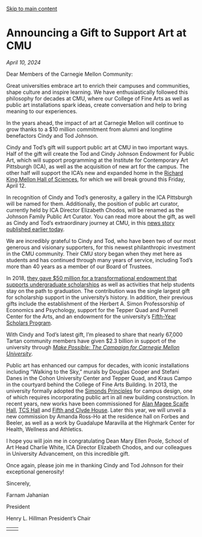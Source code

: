 [Skip to main content](https://www.cmu.edu/leadership/president/campus-comms/04-10-24#main-content)

# Announcing a Gift to Support Art at CMU

_April 10, 2024_

Dear Members of the Carnegie Mellon Community:

Great universities embrace art to enrich their campuses and communities, shape culture and inspire learning. We have enthusiastically followed this philosophy for decades at CMU, where our College of Fine Arts as well as public art installations spark ideas, create conversation and help to bring meaning to our experiences.

In the years ahead, the impact of art at Carnegie Mellon will continue to grow thanks to a $10 million commitment from alumni and longtime benefactors Cindy and Tod Johnson.

Cindy and Tod’s gift will support public art at CMU in two important ways. Half of the gift will create the Tod and Cindy Johnson Endowment for Public Art, which will support programming at the Institute for Contemporary Art Pittsburgh (ICA), as well as the acquisition of new art for the campus. The other half will support the ICA’s new and expanded home in the [Richard King Mellon Hall of Sciences](https://www.cmu.edu/hall-of-sciences/), for which we will break ground this Friday, April 12.

In recognition of Cindy and Tod’s generosity, a gallery in the ICA Pittsburgh will be named for them. Additionally, the position of public art curator, currently held by ICA Director Elizabeth Chodos, will be renamed as the Johnson Family Public Art Curator. You can read more about the gift, as well as Cindy and Tod’s extraordinary journey at CMU, in this [news story published earlier today](https://www.cmu.edu/news/stories/archives/2024/april/gift-will-expand-public-art-at-carnegie-mellon).

We are incredibly grateful to Cindy and Tod, who have been two of our most generous and visionary supporters, for this newest philanthropic investment in the CMU community. Their CMU story began when they met here as students and has continued through many years of service, including Tod’s more than 40 years as a member of our Board of Trustees.

In 2018, [they gave $50 million for a transformational endowment that supports undergraduate scholarships](https://makepossible.cmu.edu/johnson-scholarships/) as well as activities that help students stay on the path to graduation. The contribution was the single largest gift for scholarship support in the university’s history. In addition, their previous gifts include the establishment of the Herbert A. Simon Professorship of Economics and Psychology, support for the Tepper Quad and Purnell Center for the Arts, and an endowment for the university’s [Fifth-Year Scholars Program](https://www.cmu.edu/student-affairs/dean/fifth/index.html).

With Cindy and Tod’s latest gift, I’m pleased to share that nearly 67,000 Tartan community members have given $2.3 billion in support of the university through [_Make Possible: The Campaign for Carnegie Mellon University_](https://makepossible.cmu.edu/).

Public art has enhanced our campus for decades, with iconic installations including “Walking to the Sky,” murals by Douglas Cooper and Stefani Danes in the Cohon University Center and Tepper Quad, and Kraus Campo in the courtyard behind the College of Fine Arts Building. In 2013, the university formally adopted the [Simonds Principles](https://www.cmu.edu/cdfd/simonds-principles/index.html) for campus design, one of which requires incorporating public art in all new building construction. In recent years, new works have been commissioned for [Alan Magee Scaife Hall](https://www.cmu.edu/news/stories/archives/2023/november/art-meets-engineering-in-new-scaife-hall), [TCS Hall](https://www.cmu.edu/piper/news/archives/2022/april/tcs-hall-mural.html) and [Fifth and Clyde House](https://www.cmu.edu/piper/news/archives/2022/march/inverted-dancer.html). Later this year, we will unveil a new commission by Amanda Ross-Ho at the residence hall on Forbes and Beeler, as well as a work by Guadalupe Maravilla at the Highmark Center for Health, Wellness and Athletics.

I hope you will join me in congratulating Dean Mary Ellen Poole, School of Art Head Charlie White, ICA Director Elizabeth Chodos, and our colleagues in University Advancement, on this incredible gift.

Once again, please join me in thanking Cindy and Tod Johnson for their exceptional generosity!

Sincerely,

Farnam Jahanian

President

Henry L. Hillman President’s Chair

|     |     |
| --- | --- |
|  |  |
